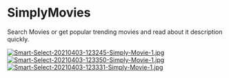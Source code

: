 # SimplyMovies

Search Movies or get popular trending movies and read about it description quickly.

[![Smart-Select-20210403-123245-Simply-Movie-1.jpg](https://i.postimg.cc/brpy8Ln1/Smart-Select-20210403-123245-Simply-Movie-1.jpg)](https://postimg.cc/wy48QX0B) [![Smart-Select-20210403-123350-Simply-Movie-1.jpg](https://i.postimg.cc/gjWJjmCX/Smart-Select-20210403-123350-Simply-Movie-1.jpg)](https://postimg.cc/Kk0FsSvx) [![Smart-Select-20210403-123331-Simply-Movie-1.jpg](https://i.postimg.cc/gJ9ctGkS/Smart-Select-20210403-123331-Simply-Movie-1.jpg)](https://postimg.cc/t15HYQ6W)


